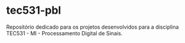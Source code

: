 # tec531-pbl
Repositório dedicado para os projetos desenvolvidos para a disciplina TEC531 - MI - Processamento Digital de Sinais.
